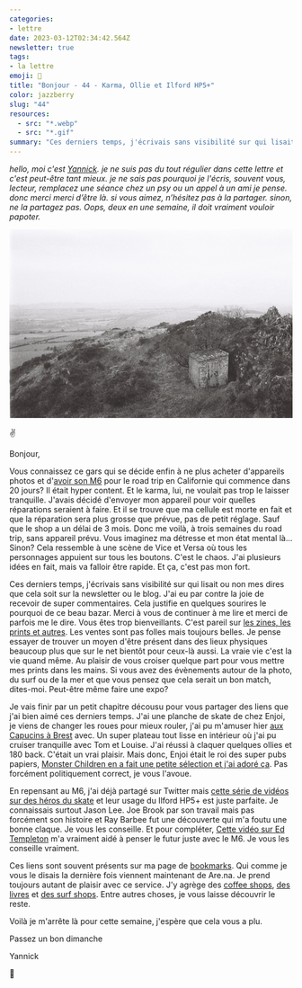 ```yaml
---
categories:
- lettre
date: 2023-03-12T02:34:42.564Z
newsletter: true
tags:
- la lettre
emoji: 💌
title: "Bonjour - 44 - Karma, Ollie et Ilford HP5+"
color: jazzberry
slug: "44"
resources:
  - src: "*.webp"
  - src: "*.gif"
summary: "Ces derniers temps, j'écrivais sans visibilité sur qui lisait ou non mes dires que cela soit sur la newsletter ou le blog. J'ai eu par contre la joie de recevoir de super commentaires. Cela justifie en quelques sourires le pourquoi de ce beau bazar. Merci à vous de continuer à me lire et merci de parfois me le dire. Vous êtes trop bienveillants."
---
```


*hello, moi c'est [Yannick](https://yannickschutz.com). je ne suis pas du tout régulier dans cette lettre et c'est peut-être tant mieux. je ne sais pas pourquoi je l'écris, souvent vous, lecteur, remplacez une séance chez un psy ou un appel à un ami je pense. donc merci merci d’être là. si vous aimez, n’hésitez pas à la partager. sinon, ne la partagez pas. Oops, deux en une semaine, il doit vraiment vouloir papoter.*

 ![](cover.webp) 

✌️

Bonjour,

Vous connaissez ce gars qui se décide enfin à ne plus acheter d'appareils photos et d'[avoir son M6](https://yannickschutz.com/leica-m6) pour le road trip en Californie qui commence dans 20 jours? Il était hyper content. Et le karma, lui, ne voulait pas trop le laisser tranquille. J'avais décidé d'envoyer mon appareil pour voir quelles réparations seraient à faire. Et il se trouve que ma cellule est morte en fait et que la réparation sera plus grosse que prévue, pas de petit réglage. Sauf que le shop a un délai de 3 mois. Donc me voilà, à trois semaines du road trip, sans appareil prévu. Vous imaginez ma détresse et mon état mental là... Sinon? Cela ressemble à une scène de Vice et Versa où tous les personnages appuient sur tous les boutons. C'est le chaos. J'ai plusieurs idées en fait, mais va falloir être rapide. Et ça, c'est pas mon fort. 

Ces derniers temps, j'écrivais sans visibilité sur qui lisait ou non mes dires que cela soit sur la newsletter ou le blog. J'ai eu par contre la joie de recevoir de super commentaires. Cela justifie en quelques sourires le pourquoi de ce beau bazar. Merci à vous de continuer à me lire et merci de parfois me le dire. Vous êtes trop bienveillants. C'est pareil sur [les zines, les prints et autres](https://yannickschutz.com/shop). Les ventes sont pas folles mais toujours belles. Je pense essayer de trouver un moyen d'être présent dans des lieux physiques beaucoup plus que sur le net bientôt pour ceux-là aussi. La vraie vie c'est la vie quand même. Au plaisir de vous croiser quelque part pour vous mettre mes prints dans les mains. Si vous avez des évènements autour de la photo, du surf ou de la mer et que vous pensez que cela serait un bon match, dites-moi. Peut-être même faire une expo?

Je vais finir par un petit chapitre décousu pour vous partager des liens que j'ai bien aimé ces derniers temps. J'ai une planche de skate de chez Enjoi, je viens de changer les roues pour mieux rouler, j'ai pu m'amuser hier [aux Capucins à Brest](https://www.ateliersdescapucins.fr/fr) avec. Un super plateau tout lisse en intérieur où j'ai pu cruiser tranquille avec Tom et Louise. J'ai réussi à claquer quelques ollies et 180 back. C'était un vrai plaisir. Mais donc, Enjoi était le roi des super pubs papiers, [Monster Children en a fait une petite sélection et j'ai adoré ça](https://www.monsterchildren.com/articles/enjoy-ads). Pas forcément politiquement correct, je vous l'avoue. 

En repensant au M6, j'ai déjà partagé sur Twitter mais [cette série de vidéos sur des héros du skate](https://www.youtube.com/watch?v=nD0VM0NWwSA&list=PLarwq93oldzQ7jebYkhYA6bagabds-Xib) et leur usage du Ilford HP5+ est juste parfaite. Je connaissais surtout Jason Lee. Joe Brook par son travail mais pas forcément son histoire et Ray Barbee fut une découverte qui m'a foutu une bonne claque. Je vous les conseille. Et pour compléter, [Cette vidéo sur Ed Templeton](https://vimeo.com/42242442?embedded=true&source=vimeo_logo&owner=1689513) m'a vraiment aidé à penser le futur juste avec le M6. Je vous les conseille vraiment. 

Ces liens sont souvent présents sur ma page de [bookmarks](https://yannickschutz.com/bookmarks). Qui comme je vous le disais la dernière fois viennent maintenant de Are.na. Je prend toujours autant de plaisir avec ce service. J'y agrège des [coffee shops](https://www.are.na/bonjour-yannick/coffee-shop-enhrz-ziidk), [des livres](https://www.are.na/bonjour-yannick/on-paper-yjfbcwrkly4) et [des surf shops](https://www.are.na/bonjour-yannick/surf-shops). Entre autres choses, je vous laisse découvrir le reste.

Voilà je m'arrête là pour cette semaine, j'espère que cela vous a plu.

Passez un bon dimanche

Yannick

💌
